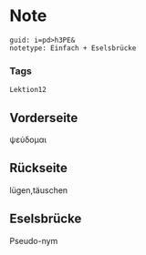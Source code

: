 # Note
```
guid: i=pd>h3PE&
notetype: Einfach + Eselsbrücke
```

### Tags
```
Lektion12
```

## Vorderseite
ψεύδομαι

## Rückseite
lügen,täuschen

## Eselsbrücke
Pseudo-nym
